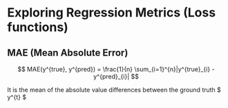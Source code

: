 # Exploring Regression Metrics (Loss functions)
## MAE (Mean Absolute Error)

$$ MAE(y^{true}, y^{pred}) = \frac{1}{n} \sum_{i=1}^{n}|y^{true}_{i} - y^{pred}_{i}| $$

It is the mean of the absolute value differences between the ground truth $ y^{t} $
